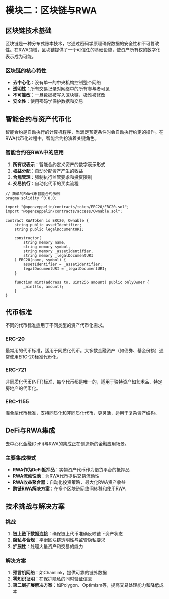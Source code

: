 
# 模块二：区块链与RWA

## 区块链技术基础

区块链是一种分布式账本技术，它通过密码学原理确保数据的安全性和不可篡改性。在RWA领域，区块链提供了一个可信任的基础设施，使资产所有权的数字化表示成为可能。

### 区块链的核心特性

- **去中心化**：没有单一的中央机构控制整个网络
- **透明性**：所有交易记录对网络中的所有参与者可见
- **不可篡改**：一旦数据被写入区块链，极难被修改
- **安全性**：使用密码学保护数据和交易

## 智能合约与资产代币化

智能合约是自动执行的计算机程序，当满足预定条件时会自动执行约定的操作。在RWA代币化过程中，智能合约扮演着关键角色。

### 智能合约在RWA中的应用

1. **所有权表示**：智能合约定义资产的数字表示形式
2. **权益分配**：自动分配资产产生的收益
3. **合规管理**：强制执行监管要求和投资限制
4. **交易执行**：自动化代币的买卖流程

```solidity
// 简单的RWA代币智能合约示例
pragma solidity ^0.8.0;

import "@openzeppelin/contracts/token/ERC20/ERC20.sol";
import "@openzeppelin/contracts/access/Ownable.sol";

contract RWAToken is ERC20, Ownable {
    string public assetIdentifier;
    string public legalDocumentURI;
    
    constructor(
        string memory name,
        string memory symbol,
        string memory _assetIdentifier,
        string memory _legalDocumentURI
    ) ERC20(name, symbol) {
        assetIdentifier = _assetIdentifier;
        legalDocumentURI = _legalDocumentURI;
    }
    
    function mint(address to, uint256 amount) public onlyOwner {
        _mint(to, amount);
    }
}
```

## 代币标准

不同的代币标准适用于不同类型的资产代币化需求。

### ERC-20

最常用的代币标准，适用于同质化代币。大多数金融资产（如债券、基金份额）通常使用ERC-20标准代币化。

### ERC-721

非同质化代币(NFT)标准，每个代币都是唯一的，适用于独特资产如艺术品、特定房地产的代币化。

### ERC-1155

混合型代币标准，支持同质化和非同质化代币，更灵活，适用于复杂资产结构。

## DeFi与RWA集成

去中心化金融(DeFi)与RWA的集成正在创造新的金融应用场景。

### 主要集成模式

- **RWA作为DeFi抵押品**：实物资产代币作为借贷平台的抵押品
- **RWA流动性池**：为RWA代币提供交易流动性
- **RWA收益聚合器**：自动化投资策略，最大化RWA资产收益
- **跨链RWA解决方案**：在多个区块链网络间转移和使用RWA

## 技术挑战与解决方案

### 挑战

1. **链上链下数据连接**：确保链上代币准确反映链下资产状态
2. **隐私与合规**：平衡区块链透明性与监管隐私要求
3. **扩展性**：处理大量资产和交易的能力

### 解决方案

1. **预言机网络**：如Chainlink，提供可靠的链外数据
2. **零知识证明**：在保护隐私的同时验证信息
3. **第二层扩展解决方案**：如Polygon、Optimism等，提高交易处理能力和降低成本
